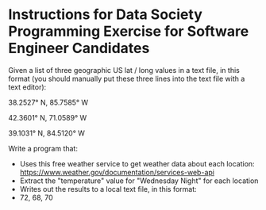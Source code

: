 # Instructions for Data Society Programming Exercise for Software Engineer Candidates

Given a list of three geographic US lat / long values in a text file, in this format (you should manually put these three lines into the text file with a text editor):

38.2527° N, 85.7585° W

42.3601° N, 71.0589° W

39.1031° N, 84.5120° W

Write a program that:
* Uses this free weather service to get weather data about each location: https://www.weather.gov/documentation/services-web-api
* Extract the "temperature" value for "Wednesday Night" for each location
* Writes out the results to a local text file, in this format:
 * 72, 68, 70
